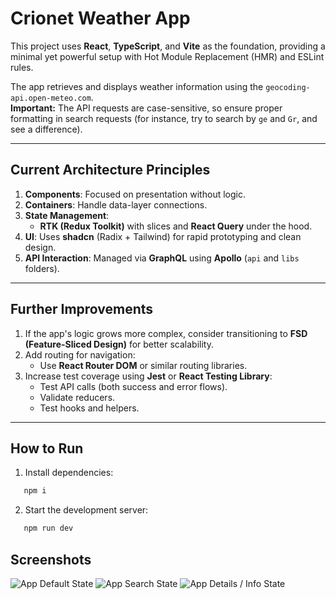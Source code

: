 # Crionet Weather App

This project uses **React**, **TypeScript**, and **Vite** as the foundation, providing a minimal yet powerful setup with Hot Module Replacement (HMR) and ESLint rules.

The app retrieves and displays weather information using the `geocoding-api.open-meteo.com`.  
**Important:** The API requests are case-sensitive, so ensure proper formatting in search requests (for instance, try to search by `ge` and `Gr`, and see a difference).

---

## Current Architecture Principles

1. **Components**: Focused on presentation without logic.
2. **Containers**: Handle data-layer connections.
3. **State Management**:  
   - **RTK (Redux Toolkit)** with slices and **React Query** under the hood.
4. **UI**: Uses **shadcn** (Radix + Tailwind) for rapid prototyping and clean design.
5. **API Interaction**: Managed via **GraphQL** using **Apollo** (`api` and `libs` folders).

---

## Further Improvements

1. If the app's logic grows more complex, consider transitioning to **FSD (Feature-Sliced Design)** for better scalability.
2. Add routing for navigation:
   - Use **React Router DOM** or similar routing libraries.
3. Increase test coverage using **Jest** or **React Testing Library**:
   - Test API calls (both success and error flows).
   - Validate reducers.
   - Test hooks and helpers.

---

## How to Run

1. Install dependencies:
```bash
   npm i
```
2. Start the development server:
```bash
   npm run dev
```

## Screenshots

![App Default State](./assets/app1.png)
![App Search State](./assets/app2.png)
![App Details / Info State](./assets/app3.png)
